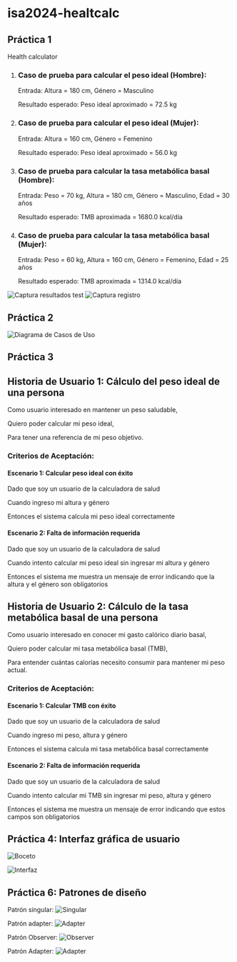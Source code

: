 # isa2024-healtcalc

## Práctica 1
Health calculator

<html>
<body>
<ol>
  <li>
    <h3>Caso de prueba para calcular el peso ideal (Hombre):</h3>
    <p>Entrada: Altura = 180 cm, Género = Masculino</p>
    <p>Resultado esperado: Peso ideal aproximado = 72.5 kg</p>
  </li>
  <li>
    <h3>Caso de prueba para calcular el peso ideal (Mujer):</h3>
    <p>Entrada: Altura = 160 cm, Género = Femenino</p>
    <p>Resultado esperado: Peso ideal aproximado = 56.0 kg</p>
  </li>
  <li>
    <h3>Caso de prueba para calcular la tasa metabólica basal (Hombre):</h3>
    <p>Entrada: Peso = 70 kg, Altura = 180 cm, Género = Masculino, Edad = 30 años</p>
    <p>Resultado esperado: TMB aproximada = 1680.0 kcal/día</p>
  </li>
  <li>
    <h3>Caso de prueba para calcular la tasa metabólica basal (Mujer):</h3>
    <p>Entrada: Peso = 60 kg, Altura = 160 cm, Género = Femenino, Edad = 25 años</p>
    <p>Resultado esperado: TMB aproximada = 1314.0 kcal/día</p>
  </li>
</ol>

</body>
</html>

![Captura resultados test](https://github.com/adrijubera/isa2024-healthcalc/blob/main/CapturaResultadosTest.png)
![Captura registro](https://github.com/adrijubera/isa2024-healthcalc/blob/main/CapturaRegistro.png)



## Práctica 2
![Diagrama de Casos de Uso](https://github.com/adrijubera/isa2024-healthcalc/blob/practica2/doc/DiagramaCasosUso.png)



## Práctica 3
<html lang="es">
<head>
<meta charset="UTF-8">
<meta name="viewport" content="width=device-width, initial-scale=1.0">
</head>
<body>

<h2>Historia de Usuario 1: Cálculo del peso ideal de una persona</h2>
<p>Como usuario interesado en mantener un peso saludable,</p>
<p>Quiero poder calcular mi peso ideal,</p>
<p>Para tener una referencia de mi peso objetivo.</p>

<h3>Criterios de Aceptación:</h3>

<h4>Escenario 1: Calcular peso ideal con éxito</h4>
<p>Dado que soy un usuario de la calculadora de salud</p>
<p>Cuando ingreso mi altura y género</p>
<p>Entonces el sistema calcula mi peso ideal correctamente</p>

<h4>Escenario 2: Falta de información requerida</h4>
<p>Dado que soy un usuario de la calculadora de salud</p>
<p>Cuando intento calcular mi peso ideal sin ingresar mi altura y género</p>
<p>Entonces el sistema me muestra un mensaje de error indicando que la altura y el género son obligatorios</p>

<h2>Historia de Usuario 2: Cálculo de la tasa metabólica basal de una persona</h2>
<p>Como usuario interesado en conocer mi gasto calórico diario basal,</p>
<p>Quiero poder calcular mi tasa metabólica basal (TMB),</p>
<p>Para entender cuántas calorías necesito consumir para mantener mi peso actual.</p>

<h3>Criterios de Aceptación:</h3>

<h4>Escenario 1: Calcular TMB con éxito</h4>
<p>Dado que soy un usuario de la calculadora de salud</p>
<p>Cuando ingreso mi peso, altura y género</p>
<p>Entonces el sistema calcula mi tasa metabólica basal correctamente</p>

<h4>Escenario 2: Falta de información requerida</h4>
<p>Dado que soy un usuario de la calculadora de salud</p>
<p>Cuando intento calcular mi TMB sin ingresar mi peso, altura y género</p>
<p>Entonces el sistema me muestra un mensaje de error indicando que estos campos son obligatorios</p>

</body>
</html>


## Práctica 4: Interfaz gráfica de usuario

![Boceto](https://github.com/adrijubera/isa2024-healthcalc/blob/practica4/Boceto.png)

![Interfaz](https://github.com/adrijubera/isa2024-healthcalc/blob/practica4/CapturaInterfaz.png)


## Práctica 6: Patrones de diseño

Patrón singular:
![Singular](https://github.com/adrijubera/isa2024-healthcalc/blob/practica6/design_patterns/PatronSingular.png)

Patrón adapter:
![Adapter](https://github.com/adrijubera/isa2024-healthcalc/blob/practica6/design_patterns/PatronAdapter.png)

Patrón Observer:
![Observer](https://github.com/adrijubera/isa2024-healthcalc/blob/practica6/design_patterns/PatronObserver.png)

Patrón Adapter:
![Adapter](https://github.com/adrijubera/isa2024-healthcalc/blob/practica6/design_patterns/DiagramaClasesUML.png)